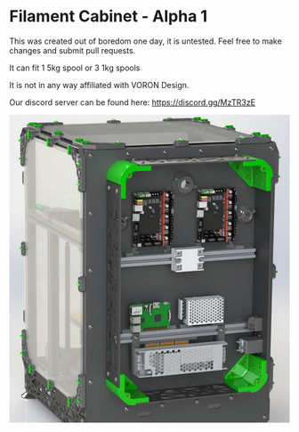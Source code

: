 # Filament Cabinet - Alpha 1
This was created out of boredom one day, it is untested. Feel free to make changes and submit pull requests.

It can fit 1 5kg spool or 3 1kg spools

It is not in any way affiliated with VORON Design.

Our discord server can be found here: https://discord.gg/MzTR3zE

 ![Image of the Unfinshed Cabinet](https://github.com/Annex-Engineering/Denali/blob/master/Images/Denali_-_Electronics.JPG?raw=true)